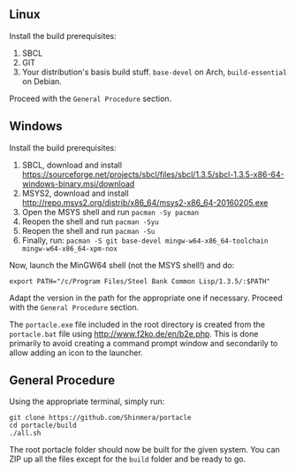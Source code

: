 ## Linux
Install the build prerequisites:

1. SBCL
2. GIT
3. Your distribution's basis build stuff. `base-devel` on Arch, `build-essential` on Debian.

Proceed with the `General Procedure` section.

## Windows
Install the build prerequisites:

1. SBCL, download and install https://sourceforge.net/projects/sbcl/files/sbcl/1.3.5/sbcl-1.3.5-x86-64-windows-binary.msi/download
2. MSYS2, download and install http://repo.msys2.org/distrib/x86_64/msys2-x86_64-20160205.exe
3. Open the MSYS shell and run `pacman -Sy pacman`
4. Reopen the shell and run `pacman -Syu`
5. Reopen the shell and run `pacman -Su`
6. Finally, run: `pacman -S git base-devel mingw-w64-x86_64-toolchain mingw-w64-x86_64-xpm-nox`

Now, launch the MinGW64 shell (not the MSYS shell!) and do:

    export PATH="/c/Program Files/Steel Bank Common Lisp/1.3.5/:$PATH"
    
Adapt the version in the path for the appropriate one if necessary. Proceed with the `General Procedure` section.

The `portacle.exe` file included in the root directory is created from the `portacle.bat` file using <http://www.f2ko.de/en/b2e.php>. This is done primarily to avoid creating a command prompt window and secondarily to allow adding an icon to the launcher.

## General Procedure
Using the appropriate terminal, simply run:

    git clone https://github.com/Shinmera/portacle
    cd portacle/build
    ./all.sh
    
The root portacle folder should now be built for the given system. You can ZIP up all the files except for the `build` folder and be ready to go.
